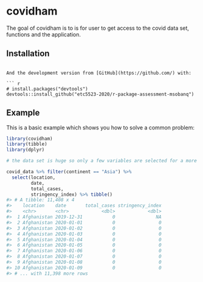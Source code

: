 
<!-- README.md is generated from README.Rmd. Please edit that file -->

# covidham

<!-- badges: start -->

<!-- badges: end -->

The goal of covidham is to is for user to get access to the covid data
set, functions and the application.

## Installation

<!-- You can install the released version of covidham from [CRAN](https://CRAN.R-project.org) with: -->

<!-- ``` r -->

<!-- install.packages("covidham") -->

```` 

And the development version from [GitHub](https://github.com/) with:

``` r
# install.packages("devtools")
devtools::install_github("etc5523-2020/r-package-assessment-msobanq")
````

## Example

This is a basic example which shows you how to solve a common problem:

``` r
library(covidham)
library(tibble)
library(dplyr)

# the data set is huge so only a few variables are selected for a more appropriate vignette

covid_data %>% filter(continent == "Asia") %>% 
  select(location, 
         date, 
         total_cases, 
         stringency_index) %>% tibble()
#> # A tibble: 11,408 x 4
#>    location    date       total_cases stringency_index
#>    <chr>       <chr>            <dbl>            <dbl>
#>  1 Afghanistan 2019-12-31           0               NA
#>  2 Afghanistan 2020-01-01           0                0
#>  3 Afghanistan 2020-01-02           0                0
#>  4 Afghanistan 2020-01-03           0                0
#>  5 Afghanistan 2020-01-04           0                0
#>  6 Afghanistan 2020-01-05           0                0
#>  7 Afghanistan 2020-01-06           0                0
#>  8 Afghanistan 2020-01-07           0                0
#>  9 Afghanistan 2020-01-08           0                0
#> 10 Afghanistan 2020-01-09           0                0
#> # ... with 11,398 more rows
```
